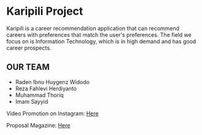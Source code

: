 # Karipili Project

Karipili is a career recommendation application that can recommend careers with preferences that match the user's preferences. The field we focus on is Information Technology, which is in high demand and has good career prospects.

## OUR TEAM
<ul>
  <li>Raden Ibnu Huygenz Widodo</li>
  <li>Reza Fahlevi Herdiyanto</li>
  <li>Muhammad Thoriq</li>
  <li>Imam Sayyid</li>
</ul>

Video Promotion on Instagram: <a href="https://www.instagram.com/reel/C63pZOIJyTR/?igsh=bmt0M2FrNXExaXdy">Here</a>

Proposal Magazine: <a href="">Here</a>
